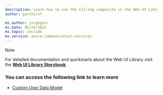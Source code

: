 ```yaml
---
description: Learn how to use the Calling composite in the Web UI Library.
author: garchiro7

ms.author: jorgegarc
ms.date: 05/24/2022
ms.topic: include
ms.service: azure-communication-services
---
```


> [!NOTE]
> For detailed documentation and quickstarts about the Web UI Library visit the [**Web UI Library Storybook**](https://azure.github.io/communication-ui-library).

### You can access the following link to learn more

- [Custom User Data Model](https://azure.github.io/communication-ui-library/?path=/docs/customuserdatamodel--page)
